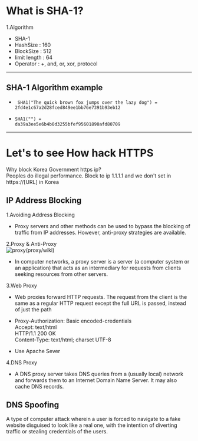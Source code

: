 What is SHA-1?
==
1.Algorithm<br>
* SHA-1
 * HashSize : 160
 * BlockSize : 512
 * limit length : 64
 * Operator : +, and, or, xor, protocol

---------

SHA-1 Algorithm example<br>
--
  * <code> SHA1("The quick brown fox jumps over the lazy dog")
= 2fd4e1c67a2d28fced849ee1bb76e7391b93eb12</code>

* <code>SHA1("") = da39a3ee5e6b4b0d3255bfef95601890afd80709</code>


---------------------


Let's to see How hack HTTPS
==

Why block Korea Government  https ip?<br>
Peoples do illegal performance.
Block to ip 1.1.1.1 and we don't set in https://[URL] in Korea<br>

IP Address Blocking
--
1.Avoiding Address Blocking<br>
* Proxy servers and other methods can be used to bypass the blocking of traffic from IP addresses. However, anti-proxy strategies are available.

2.Proxy & Anti-Proxy<br>
  ![proxy](https://upload.wikimedia.org/wikipedia/commons/thumb/b/bb/Proxy_concept_en.svg/400px-Proxy_concept_en.svg.png)(proxy/wiki)

* In computer networks, a proxy server is a server (a computer system or an application) that acts as an intermediary for requests from clients seeking resources from other servers.

3.Web Proxy
* Web proxies forward HTTP requests. The request from the client is the same as a regular HTTP request except the full URL is passed, instead of just the path


* Proxy-Authorization: Basic encoded-credentials<br>
Accept: text/html<br>
HTTP/1.1 200 OK<br>
Content-Type: text/html; charset UTF-8<br>

* Use Apache Sever

4.DNS Proxy
* A DNS proxy server takes DNS queries from a (usually local) network and forwards them to an Internet Domain Name Server. It may also cache DNS records.

DNS Spoofing
--
A type of computer attack wherein a user is forced to navigate to a fake website disguised to look like a real one, with the intention of diverting traffic or stealing credentials of the users.
